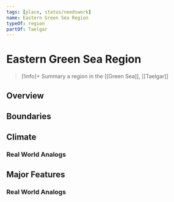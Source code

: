 ```yaml
---
tags: [place, status/needswork]
name: Eastern Green Sea Region
typeOf: region
partOf: Taelgar
---
```

# Eastern Green Sea Region
>[!info]+ Summary
> a region in the [[Green Sea]], [[Taelgar]]

## Overview


## Boundaries


## Climate


### Real World Analogs


## Major Features


### Real World Analogs